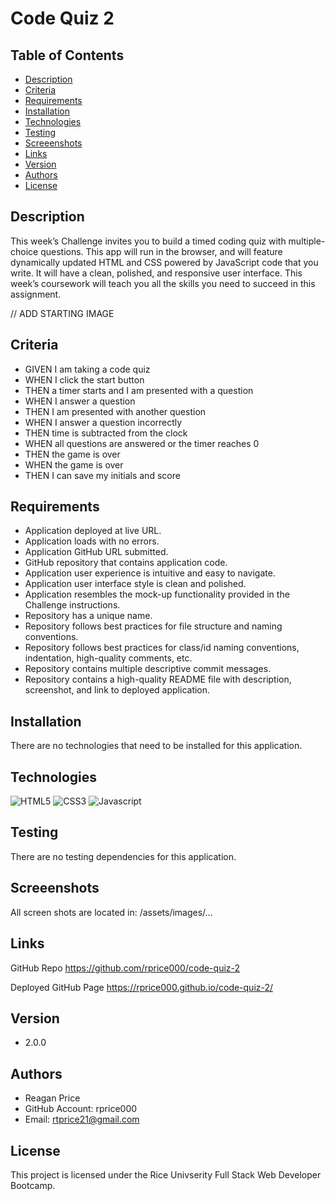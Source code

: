 # Code Quiz 2

## Table of Contents
* [Description](#description)
* [Criteria](#criteria)
* [Requirements](#requirements)
* [Installation](#installation)
* [Technologies](#technologies)
* [Testing](#testing)
* [Screeenshots](#screenshots)
* [Links](#links)
* [Version](#version)
* [Authors](#authors)
* [License](#license)


## Description
This week’s Challenge invites you to build a timed coding quiz with multiple-choice questions. This app will run in the browser, and will feature dynamically updated HTML and CSS powered by JavaScript code that you write. It will have a clean, polished, and responsive user interface. This week’s coursework will teach you all the skills you need to succeed in this assignment.

// ADD STARTING IMAGE

## Criteria
 - GIVEN I am taking a code quiz
 - WHEN I click the start button
 - THEN a timer starts and I am presented with a question
 - WHEN I answer a question
 - THEN I am presented with another question
 - WHEN I answer a question incorrectly
 - THEN time is subtracted from the clock
 - WHEN all questions are answered or the timer reaches 0
 - THEN the game is over
 - WHEN the game is over
 - THEN I can save my initials and score

## Requirements
 - Application deployed at live URL.
 - Application loads with no errors.
 - Application GitHub URL submitted.
 - GitHub repository that contains application code.
 - Application user experience is intuitive and easy to navigate.
 - Application user interface style is clean and polished.
 - Application resembles the mock-up functionality provided in the Challenge instructions.
 - Repository has a unique name.
 - Repository follows best practices for file structure and naming conventions.
 - Repository follows best practices for class/id naming conventions, indentation, high-quality comments, etc.
 - Repository contains multiple descriptive commit messages.
 - Repository contains a high-quality README file with description, screenshot, and link to deployed application.

## Installation
There are no technologies that need to be installed for this application.

## Technologies
![HTML5](https://img.shields.io/badge/-HTML5-cf250e?logo=html5&logoColor=white&style=plastic)
![CSS3](https://img.shields.io/badge/-CSS3-0817e2?logo=css3&logoColor=white&style=plastic)
![Javascript](https://img.shields.io/badge/-Javascript-F7DF1E?logo=javascript&logoColor=black&style=plastic)

## Testing
There are no testing dependencies for this application.

## Screeenshots
All screen shots are located in: /assets/images/...

## Links
GitHub Repo
https://github.com/rprice000/code-quiz-2

Deployed GitHub Page
https://rprice000.github.io/code-quiz-2/

## Version
- 2.0.0

## Authors
- Reagan Price
- GitHub Account: rprice000
- Email: rtprice21@gmail.com

## License
This project is licensed under the Rice Univserity Full Stack Web Developer Bootcamp.